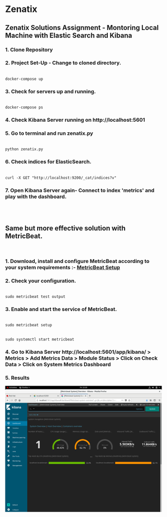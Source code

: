 # Zenatix
## Zenatix Solutions Assignment - Montoring Local Machine with Elastic Search and Kibana

### 1. Clone Repository

### 2. Project Set-Up - Change to cloned directory.

```

docker-compose up

```
### 3. Check for servers up and running.

```

docker-compose ps

```

### 4. Check Kibana Server running on http://localhost:5601

### 5. Go to terminal and run zenatix.py

```

python zenatix.py

```

### 6. Check indices for ElasticSearch.

```

curl -X GET "http://localhost:9200/_cat/indices?v"

```

### 7. Open Kibana Server again- Connect to index 'metrics' and play with the dashboard.
<br>
<br>

## Same but more effective solution with MetricBeat.
<br>

### 1. Download, install and configure MetricBeat according to your system requirements :- [MetricBeat Setup](https://www.elastic.co/guide/en/beats/metricbeat/current/metricbeat-installation-configuration.html)

### 2. Check your configuration.
```

sudo metricbeat test output

```

### 3. Enable and start the service of MetricBeat.

```

sudo metricbeat setup

```

```

sudo systemctl start metricbeat

```
### 4. Go to Kibana Server http://localhost:5601/app/kibana/  > Metrics > Add Metrics Data > Module Status > Click on Check Data > Click on System Metrics Dashboard


### 5. Results

<img  align='center' src="./img/Kibana.png">



